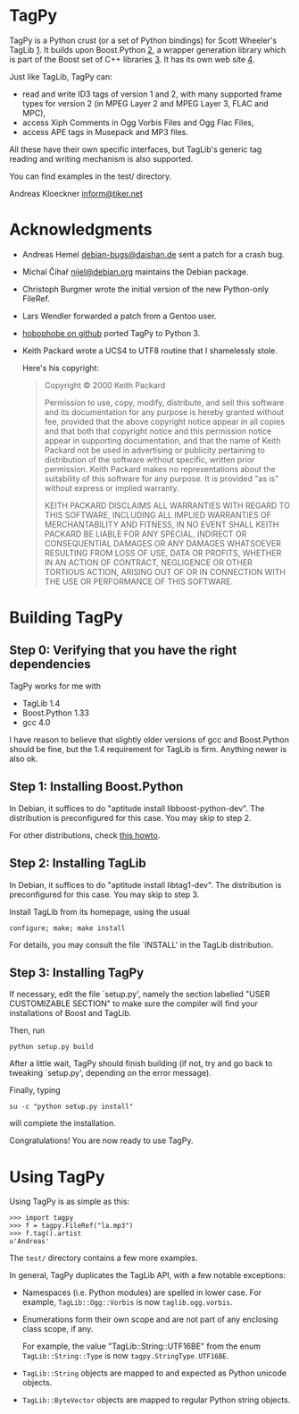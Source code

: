 TagPy
=====

TagPy is a Python crust (or a set of Python bindings) for Scott Wheeler's
TagLib [1](http://developer.kde.org/~wheeler/taglib.html). It builds upon
Boost.Python [2](http://www.boost.org/libs/python/doc/), a wrapper generation
library which is part of the Boost set of C++ libraries
[3](http://www.boost.org). It has its own web site
[4](http://mathema.tician.de/software/tagpy).

Just like TagLib, TagPy can:

- read and write ID3 tags of version 1 and 2, with many supported frame types
  for version 2 (in MPEG Layer 2 and MPEG Layer 3, FLAC and MPC),
- access Xiph Comments in Ogg Vorbis Files and Ogg Flac Files,
- access APE tags in Musepack and MP3 files.

All these have their own specific interfaces, but TagLib's generic tag
reading and writing mechanism is also supported. 

You can find examples in the test/ directory.

Andreas Kloeckner <inform@tiker.net>

Acknowledgments
===============

- Andreas Hemel <debian-bugs@daishan.de> sent a patch for a crash bug.
- Michal Čihař <nijel@debian.org> maintains the Debian package.
- Christoph Burgmer wrote the initial version of the new Python-only
  FileRef.
- Lars Wendler forwarded a patch from a Gentoo user.
- [hobophobe on github](https://github.com/hobophobe/tagpy) ported
  TagPy to Python 3.
- Keith Packard wrote a UCS4 to UTF8 routine that I shamelessly stole.

  Here's his copyright:

  > Copyright © 2000 Keith Packard
  >
  > Permission to use, copy, modify, distribute, and sell this software and its
  > documentation for any purpose is hereby granted without fee, provided that
  > the above copyright notice appear in all copies and that both that
  > copyright notice and this permission notice appear in supporting
  > documentation, and that the name of Keith Packard not be used in
  > advertising or publicity pertaining to distribution of the software without
  > specific, written prior permission.  Keith Packard makes no
  > representations about the suitability of this software for any purpose.  It
  > is provided "as is" without express or implied warranty.
  >
  > KEITH PACKARD DISCLAIMS ALL WARRANTIES WITH REGARD TO THIS SOFTWARE,
  > INCLUDING ALL IMPLIED WARRANTIES OF MERCHANTABILITY AND FITNESS, IN NO
  > EVENT SHALL KEITH PACKARD BE LIABLE FOR ANY SPECIAL, INDIRECT OR
  > CONSEQUENTIAL DAMAGES OR ANY DAMAGES WHATSOEVER RESULTING FROM LOSS OF USE,
  > DATA OR PROFITS, WHETHER IN AN ACTION OF CONTRACT, NEGLIGENCE OR OTHER
  > TORTIOUS ACTION, ARISING OUT OF OR IN CONNECTION WITH THE USE OR
  > PERFORMANCE OF THIS SOFTWARE.


Building TagPy
==============

Step 0: Verifying that you have the right dependencies
------------------------------------------------------

TagPy works for me with

- TagLib 1.4
- Boost.Python 1.33
- gcc 4.0

I have reason to believe that slightly older versions of gcc and 
Boost.Python should be fine, but the 1.4 requirement for TagLib is
firm. Anything newer is also ok.

Step 1: Installing Boost.Python
-------------------------------

In Debian, it suffices to do "aptitude install libboost-python-dev".
The distribution is preconfigured for this case. You may skip to step
2.

For other distributions, check [this
howto](http://wiki.tiker.net/BoostInstallationHowto).

Step 2: Installing TagLib
-------------------------

In Debian, it suffices to do "aptitude install libtag1-dev".  The distribution
is preconfigured for this case. You may skip to step 3.

Install TagLib from its homepage, using the usual

    configure; make; make install

For details, you may consult the file `INSTALL' in the TagLib distribution.

Step 3: Installing TagPy
------------------------

If necessary, edit the file `setup.py', namely the section labelled
"USER CUSTOMIZABLE SECTION" to make sure the compiler will find your
installations of Boost and TagLib.

Then, run 

    python setup.py build

After a little wait, TagPy should finish building (if not, try and
go back to tweaking `setup.py', depending on the error message).

Finally, typing

    su -c "python setup.py install"

will complete the installation. 

Congratulations! You are now ready to use TagPy.

Using TagPy
===========

Using TagPy is as simple as this:

    >>> import tagpy
    >>> f = tagpy.FileRef("la.mp3")
    >>> f.tag().artist
    u'Andreas'

The `test/` directory contains a few more examples. 

In general, TagPy duplicates the TagLib API, with a few notable
exceptions:

- Namespaces (i.e. Python modules) are spelled in lower case.
  For example, `TagLib::Ogg::Vorbis` is now `taglib.ogg.vorbis`.

- Enumerations form their own scope and are not part of any
  enclosing class scope, if any.

  For example, the value "TagLib::String::UTF16BE" from the 
  enum `TagLib::String::Type` is now `tagpy.StringType.UTF16BE`.

- `TagLib::String` objects are mapped to and expected as Python
  unicode objects.

- `TagLib::ByteVector` objects are mapped to regular Python
  string objects.
